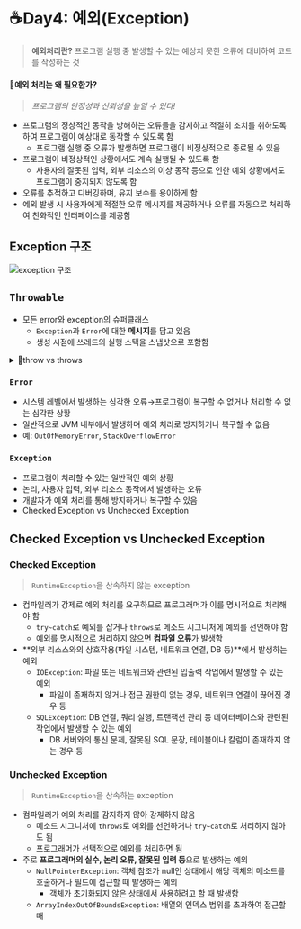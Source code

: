 # ☕Day4: 예외(Exception)
> **예외처리란?** 
> 프로그램 실행 중 발생할 수 있는 예상치 못한 오류에 대비하여 코드를 작성하는 것
#### 🤔예외 처리는 왜 필요한가?
> *프로그램의 안정성과 신뢰성을 높일 수 있다!*  
- 프로그램의 정상적인 동작을 방해하는 오류들을 감지하고 적절히 조치를 취하도록 하여 프로그램이 예상대로 동작할 수 있도록 함
  - 프로그램 실행 중 오류가 발생하면 프로그램이 비정상적으로 종료될 수 있음
- 프로그램이 비정상적인 상황에서도 계속 실행될 수 있도록 함
  - 사용자의 잘못된 입력, 외부 리소스의 이상 동작 등으로 인한 예외 상황에서도 프로그램이 중지되지 않도록 함
- 오류를 추적하고 디버깅하며, 유지 보수를 용이하게 함
- 예외 발생 시 사용자에게 적절한 오류 메시지를 제공하거나 오류를 자동으로 처리하여 친화적인 인터페이스를 제공함

## Exception 구조
![exception 구조](https://github.com/na-yk/conquer-java/assets/102007066/ae7bcf58-1ef6-460c-a3d2-6e9154334e75)
## `Throwable`
- 모든 error와 exception의 슈퍼클래스
  - `Exception`과 `Error`에 대한 **메시지**를 담고 있음
  - 생성 시점에 쓰레드의 실행 스택을 스냅샷으로 포함함

<details>
<summary>🐣throw vs throws</summary>
 
#### `throw`
- 강제로 예외를 발생시키는 경우에 사용
  - 주로 메소드 내부에서 예외를 직접 발생시킬 때 사용됨
- `throw` 예약어 뒤에 `java.lang.Throwable` 클래스를 상속받은 자식 클래스 객체를 지정해야 함
- 상위 메소드에 오류 정보를 주어 상위 메소드에서 오류를 감지할 수 있도록 하는 데도 사용됨
#### `throws`
- 메소드 선언부에서 예외를 선언하는 데 사용됨
  - 메소드가 호출할 때 발생할 수 있는 예외
  - 해당 예외를 처리하지 않고 호출한 곳으로 예외 처리를 넘기는 것을 의미함

</details>

### `Error`
- 시스템 레벨에서 발생하는 심각한 오류→프로그램이 복구할 수 없거나 처리할 수 없는 심각한 상황
- 일반적으로 JVM 내부에서 발생하며 예외 처리로 방지하거나 복구할 수 없음
- 예: `OutOfMemoryError`, `StackOverflowError`
### `Exception`
- 프로그램이 처리할 수 있는 일반적인 예외 상황
- 논리, 사용자 입력, 외부 리소스 동작에서 발생하는 오류
- 개발자가 예외 처리를 통해 방지하거나 복구할 수 있음
- Checked Exception vs Unchecked Exception

## Checked Exception vs Unchecked Exception
### Checked Exception
> `RuntimeException`을 상속하지 않는 exception
- 컴파일러가 강제로 예외 처리를 요구하므로 프로그래머가 이를 명시적으로 처리해야 함
  - `try~catch`로 예외를 잡거나 `throws`로 메소드 시그니처에 예외를 선언해야 함
  - 예외를 명시적으로 처리하지 않으면 **컴파일 오류**가 발생함
- **외부 리소스와의 상호작용(파일 시스템, 네트워크 연결, DB 등)**에서 발생하는 예외
  - `IOException`: 파일 또는 네트워크와 관련된 입출력 작업에서 발생할 수 있는 예외
    - 파일이 존재하지 않거나 접근 권한이 없는 경우, 네트워크 연결이 끊어진 경우 등
  - `SQLException`: DB 연결, 쿼리 실행, 트랜잭션 관리 등 데이터베이스와 관련된 작업에서 발생할 수 있는 예외
    - DB 서버와의 통신 문제, 잘못된 SQL 문장, 테이블이나 칼럼이 존재하지 않는 경우 등
### Unchecked Exception
> `RuntimeException`을 상속하는 exception
- 컴파일러가 예외 처리를 감지하지 않아 강제하지 않음
  - 메소드 시그니처에 `throws`로 예외를 선언하거나 `try~catch`로 처리하지 않아도 됨
  - 프로그래머가 선택적으로 예외를 처리하면 됨
- 주로 **프로그래머의 실수, 논리 오류, 잘못된 입력 등**으로 발생하는 예외
  - `NullPointerException`: 객체 참조가 null인 상태에서 해당 객체의 메소드를 호출하거나 필드에 접근할 때 발생하는 예외
    - 객체가 초기화되지 않은 상태에서 사용하려고 할 때 발생함
  - `ArrayIndexOutOfBoundsException`: 배열의 인덱스 범위를 초과하여 접근할 때